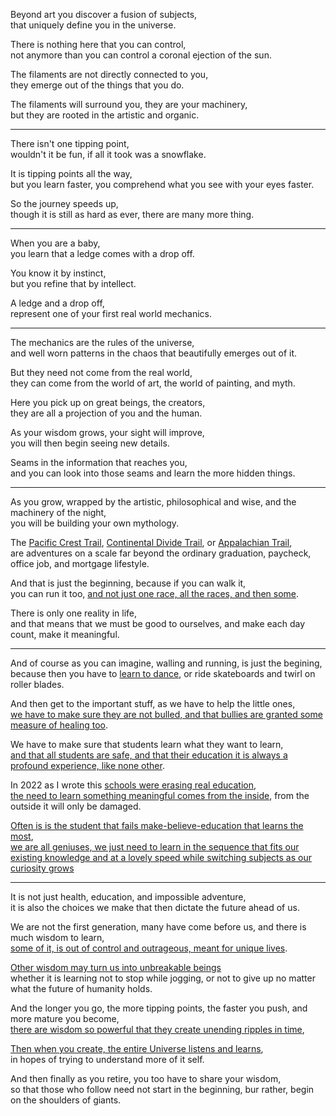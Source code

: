 Beyond art you discover a fusion of subjects,\
that uniquely define you in the universe.

There is nothing here that you can control,\
not anymore than you can control a coronal ejection of the sun.

The filaments are not directly connected to you,\
they emerge out of the things that you do.

The filaments will surround you, they are your machinery,\
but they are rooted in the artistic and organic.

---

There isn't one tipping point,\
wouldn't it be fun, if all it took was a snowflake.

It is tipping points all the way,\
but you learn faster, you comprehend what you see with your eyes faster.

So the journey speeds up,\
though it is still as hard as ever, there are many more thing.

---

When you are a baby,\
you learn that a ledge comes with a drop off.

You know it by instinct,\
but you refine that by intellect.

A ledge and a drop off,\
represent one of your first real world mechanics.

---

The mechanics are the rules of the universe,\
and well worn patterns in the chaos that beautifully emerges out of it.

But they need not come from the real world,\
they can come from the world of art, the world of painting, and myth.

Here you pick up on great beings, the creators,\
they are all a projection of you and the human.

As your wisdom grows, your sight will improve,\
you will then begin seeing new details.

Seams in the information that reaches you,\
and you can look into those seams and learn the more hidden things.

---

As you grow, wrapped by the artistic, philosophical and wise, and the machinery of the night,\
you will be building your own mythology.

The [Pacific Crest Trail](https://www.youtube.com/watch?v=Pj_IVO32ONo), [Continental Divide Trail](https://www.youtube.com/watch?v=1ewQvcGhQAA), or [Appalachian Trail](https://www.youtube.com/watch?v=hPSvdKTEZug),\
are adventures on a scale far beyond the ordinary graduation, paycheck, office job, and mortgage lifestyle.

And that is just the beginning, because if you can walk it,\
you can run it too, [and not just one race, all the races, and then some](https://www.youtube.com/watch?v=WnoziOPQ3HA).

There is only one reality in life,\
and that means that we must be good to ourselves, and make each day count, make it meaningful.

---

And of course as you can imagine, walling and running, is just the begining,\
because then you have to [learn to dance](https://www.youtube.com/watch?v=Dc6B14K1SZ8), or ride skateboards and twirl on roller blades.

And then get to the important stuff, as we have to help the little ones,\
[we have to make sure they are not bulled, and that bullies are granted some measure of healing too](https://www.youtube.com/watch?v=sa1iS1MqUy4).

We have to make sure that students learn what they want to learn,\
[and that all students are safe, and that their education it is always a profound experience, like none other](https://www.youtube.com/watch?v=Mwx3RvDWvDM).

In 2022 as I wrote this [schools were erasing real education](https://www.youtube.com/watch?v=rKS_HhdSJ_4),\
[the need to learn something meaningful comes from the inside](https://www.youtube.com/watch?v=sxyKNMrhEvY), from the outside it will only be damaged.

[Often is is the student that fails make-believe-education that learns the most](https://www.youtube.com/watch?v=9M4tdMsg3ts),\
[we are all geniuses, we just need to learn in the sequence that fits our existing knowledge and at a lovely speed while switching subjects as our curiosity grows](https://www.youtube.com/watch?v=mQPEZdBTOeE)

---

It is not just health, education, and impossible adventure,\
it is also the choices we make that then dictate the future ahead of us.

We are not the first generation, many have come before us, and there is much wisdom to learn,\
[some of it, is out of control and outrageous, meant for unique lives](https://www.youtube.com/watch?v=k6_QUhUPrF4).

[Other wisdom may turn us into unbreakable beings](https://www.youtube.com/watch?v=31lUwuhE8pc)\
whether it is learning not to stop while jogging, or not to give up no matter what the future of humanity holds.

And the longer you go, the more tipping points, the faster you push, and more mature you become,\
[there are wisdom so powerful that they create unending ripples in time](https://www.youtube.com/watch?v=EknD3KRtgDk),

[Then when you create, the entire Universe listens and learns](https://www.youtube.com/watch?v=wxmRulRQsLc),\
in hopes of trying to understand more of it self.

And then finally as you retire, you too have to share your wisdom,\
so that those who follow need not start in the beginning, bur rather, begin on the shoulders of giants.

